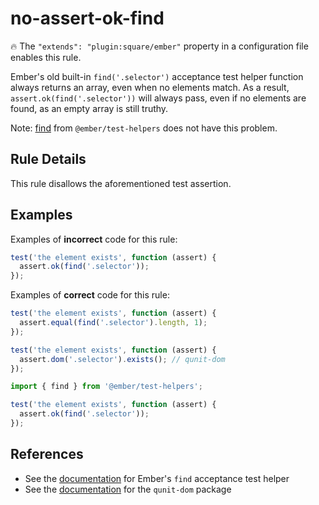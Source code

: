 # no-assert-ok-find

:fire: The `"extends": "plugin:square/ember"` property in a configuration file enables this rule.

Ember's old built-in `find('.selector')` acceptance test helper function always returns an array, even when no elements match. As a result, `assert.ok(find('.selector'))` will always pass, even if no elements are found, as an empty array is still truthy.

Note: [find](https://github.com/emberjs/ember-test-helpers/blob/master/API.md#find) from `@ember/test-helpers` does not have this problem.

## Rule Details

This rule disallows the aforementioned test assertion.

## Examples

Examples of **incorrect** code for this rule:

```js
test('the element exists', function (assert) {
  assert.ok(find('.selector'));
});
```

Examples of **correct** code for this rule:

```js
test('the element exists', function (assert) {
  assert.equal(find('.selector').length, 1);
});
```

```js
test('the element exists', function (assert) {
  assert.dom('.selector').exists(); // qunit-dom
});
```

```js
import { find } from '@ember/test-helpers';

test('the element exists', function (assert) {
  assert.ok(find('.selector'));
});
```

## References

* See the [documentation](https://guides.emberjs.com/v2.14.0/testing/acceptance/) for Ember's `find` acceptance test helper
* See the [documentation](https://github.com/simplabs/qunit-dom) for the `qunit-dom` package
